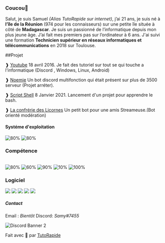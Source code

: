 ### Coucou👋

Salut, je suis Samuel *(Alias  TutoRapide sur internet)*, j’ai 21 ans, je suis né à **l’île de la Réunion** (974 pour les connaisseurs) sur une petite île située à côté de **Madagascar**. 
Je suis un passionné de l’informatique depuis mon plus jeune âge. J’ai fait mes premiers pas sur l’ordinateur à 6 ans.
J'ai suivi une formation **Technicien supérieur en réseaux informatiques et télécommunications** en 2018 sur Toulouse.

##Projet

❱ [Youtube](https://www.youtube.com/TutoRapide) 18 avril 2016. Je fait des tutoriel sur tout se qui touche a l'informatique (Discord , Windows, Linux, Android)

❱ [Noemie](#) Un bot discord multifonction qui était présent sur plus de 3500 serveur (Projet arréter).

❱ [Script Shell](https://github.com/T-TutoRapide) 8 Janvier 2021. Lancement d'un projet pour apprendre le bash.

❱ [La confrérie des Licornes](https://discord.gg/2fRyZpv) Un petit bot pour une amis Streameuse.(Bot orienté modération) <br/>


#### Systéme d'exploitation

<img src="https://progress-bar.dev/80?title=linux(debian/ubuntu)" alt="80%">
<img src="https://progress-bar.dev/90?title=Windows" alt="80%"><br/>


### Compétence
<br/>
<img src="https://progress-bar.dev/80?title=Nginx" alt="80%">
<img src="https://progress-bar.dev/60?title=Apache" alt="60%">
<img src="https://progress-bar.dev/90?title=wordpress" alt="90%">
<img src="https://progress-bar.dev/10?title=Bash" alt="10%">
<img src="https://progress-bar.dev/100?title=Préparation%20de%20tutoriel" alt="100%">
<br/>
  
### Logiciel

<img src="https://img.shields.io/badge/adobe%20photoshop%20-%2331A8FF.svg?&style=for-the-badge&logo=adobe%20photoshop&logoColor=white"/>

<img src="https://img.shields.io/badge/adobe%20premiere%20pro%20-%239999FF.svg?&style=for-the-badge&logo=adobe%20premiere%20pro&logoColor=white"/>

<img src="https://img.shields.io/badge/visual%20studio%20code%20-%23007ACC.svg?&style=for-the-badge&logo=visual-studio-code&logoColor=white"/>

<img src="https://img.shields.io/badge/Open%20Broadcaster%20Software%20-%23302E31.svg?&style=for-the-badge&logo=OBS-Studio&logoColor=white"/>

<img src="https://img.shields.io/badge/raspberry%20pi%20imager%20-%23C51A4A.svg?&style=for-the-badge&logo=OBS-Studio&logoColor=white"/>


##### Contact

Email : *Bientôt*
Discord: *Samy#7455*

![Discord Banner 2](https://discordapp.com/api/guilds/753294055554809956/widget.png?style=banner2)

Fait avec 💖 par [TutoRapide](https://discord.gg/YM9XTZP)